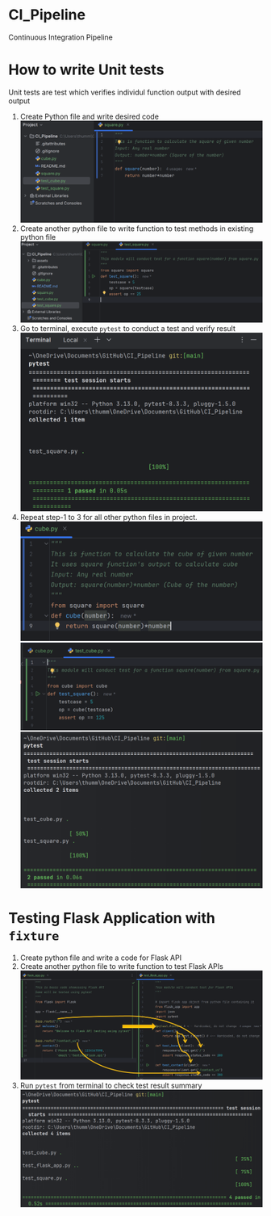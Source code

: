 # CI_Pipeline

Continuous Integration Pipeline

# How to write Unit tests

Unit tests are test which verifies individul function output with desired output

1. Create Python file and write desired code
   ![image.png](assets/create_python_file.png)
2. Create another python file to write function to test methods in existing python file
   ![image.png](assets/create_test_file.png)
3. Go to terminal, execute `pytest` to conduct a test and verify result
   ![image.png](assets/pytest.png)
4. Repeat step-1 to 3 for all other python files in project.![image.png](assets/another_python_file.png)![image.png](assets/another_test_file.png)![image.png](assets/another_pytest.png)

# Testing Flask Application with `fixture`

1. Create python file and write a code for Flask API
2. Create another python file to write function to test Flask APIs
   ![image.png](assets/flask_app_test.png)
3. Run `pytest` from terminal to check test result summary![image.png](assets/flask_pytest.png)

